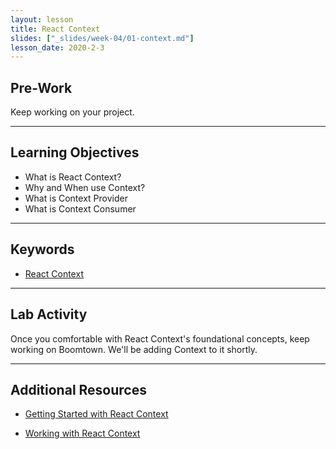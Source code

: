 ```yaml
---
layout: lesson
title: React Context
slides: ["_slides/week-04/01-context.md"]
lesson_date: 2020-2-3
---
```


## Pre-Work

Keep working on your project.

---

## Learning Objectives

- What is React Context?
- Why and When use Context?
- What is Context Provider
- What is Context Consumer

---

## Keywords

- [React Context](https://reactjs.org/docs/context.html)

---

## Lab Activity

Once you comfortable with React Context's foundational concepts, keep working on Boomtown. We'll be adding Context to it shortly.

---

## Additional Resources

- [Getting Started with React Context](https://www.taniarascia.com/using-context-api-in-react/)

- [Working with React Context](https://www.toptal.com/react/react-context-api)
